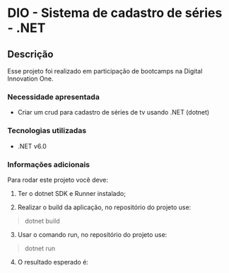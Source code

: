 # DIO - Sistema de cadastro de séries - .NET

## Descrição
Esse projeto foi realizado em participação de bootcamps na Digital Innovation One.

### Necessidade apresentada
- Criar um crud para cadastro de séries de tv usando .NET (dotnet)

### Tecnologias utilizadas
- .NET v6.0

### Informações adicionais

Para rodar este projeto você deve:

1. Ter o dotnet SDK e Runner instalado;

2. Realizar o build da aplicação, no repositório do projeto use:
> dotnet build

3. Usar o comando run, no repositório do projeto use:
> dotnet run

4. O resultado esperado é:

